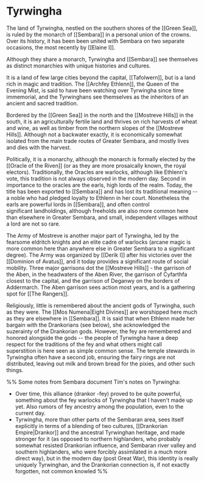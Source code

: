 # Tyrwingha

The land of Tyrwingha, nestled on the southern shores of the [[Green Sea]], is ruled by the monarch of [[Sembara]] in a personal union of the crowns.  Over its history, it has been been united with Sembara on two separate occasions, the most recently by [[Elaine I]].

Although they share a monarch, Tyrwingha and [[Sembara]] see themselves as distinct monarchies with unique histories and cultures.

It is a land of few large cities beyond the capital, [[Tafolwern]], but is a land rich in magic and tradition. The [[Archfey Ethlenn]], the Queen of the Evening Mist, is said to have been watching over Tyrwingha since time immemorial, and the Tyrwinghans see themselves as the inheritors of an ancient and sacred tradition.  

Bordered by the [[Green Sea]] in the north and the [[Mostreve Hills]] in the south, it is an agriculturally fertile land and thrives on rich harvests of wheat and wine, as well as timber from the northern slopes of the [[Mostreve Hills]]. Although not a backwater exactly, it is economically somewhat isolated from the main trade routes of Greater Sembara, and mostly lives and dies with the harvest.

Politically, it is a monarchy, although the monarch is formally elected by the [[Oracle of the Riven]] (or as they are more prosaically known, the royal electors). Traditionally, the Oracles are warlocks, although like Ethlenn's vote, this tradition is not always observed in the modern day. Second in importance to the oracles are the earls, high lords of the realm. Today, the title has been exported to [[Sembara]] and has lost its traditional meaning -- a noble who had pledged loyalty to Ethlenn in her court. Nonetheless the earls are powerful lords in [[Sembara]], and often control significant landholdings, although freeholds are also more common here than elsewhere in Greater Sembara, and small, independent villages without a lord are not so rare. 

The Army of Mostreve is another major part of Tyrwingha, led by the fearsome eldritch knights and an elite cadre of warlocks (arcane magic is more common here than anywhere else in Greater Sembara to a significant degree). The Army was organized by [[Derik I]] after his victories over the [[Dominion of Avatus]], and it today provides a significant route of social mobility. Three major garrisons dot the [[Mostreve Hills]] - the garrison of the Aben, in the headwaters of the Aben River, the garrison of Cyfarthfa closest to the capital, and the garrison of Deganwy on the borders of Addermarch. The Aben garrison sees action most years, and is a gathering spot for [[The Rangers]].

Religiously, little is remembered about the ancient gods of Tyrwingha, such as they were. The [[Mos Numena|Eight Divines]] are worshipped here much as they are elsewhere in [[Sembara]]. It is said that when Ethlenn made her bargain with the Drankorians (see below), she acknowledged the suzerainty of the Drankorian gods. However, the fey are remembered and honored alongside the gods -- the people of Tyrwingha have a deep respect for the traditions of the fey and what others might call superstition is here seen as simple common sense. The temple stewards in Tyrwingha often have a second job, ensuring the fairy rings are not distributed, leaving out milk and brown bread for the pixies, and other such things.


%% Some notes from Sembara document
Tim's notes on Tyrwingha:  
  
* Over time, this alliance (drankor -fey) proved to be quite powerful, something about the fey warlocks of Tyrwingha that I haven't made up yet. Also rumors of fey ancestry among the population, even to the current day.  
* Tyrwingha, more than other parts of the Sembaran area, sees itself explicitly in terms of a blending of two cultures, [[Drankorian Empire|Drankor]] and the ancestral Tyrwinghan heritage, and made stronger for it (as opposed to northern highlanders, who probably somewhat resisted Drankorian influence, and Sembaran river valley and southern highlanders, who were forcibly assimilated in a much more direct way), but in the modern day (post Great War), this identity is really uniquely Tyrwinghan, and the Drankorian connection is, if not exactly forgotten, not common knowled
%%




